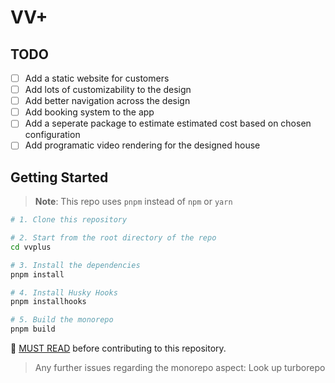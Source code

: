 # VV+

## TODO
- [ ] Add a static website for customers
- [ ] Add lots of customizability to the design
- [ ] Add better navigation across the design
- [ ] Add booking system to the app
- [ ] Add a seperate package to estimate estimated cost based on chosen configuration
- [ ] Add programatic video rendering for the designed house

## Getting Started

> **Note**: This repo uses `pnpm` instead of `npm` or `yarn`

```sh
# 1. Clone this repository

# 2. Start from the root directory of the repo
cd vvplus

# 3. Install the dependencies
pnpm install

# 4. Install Husky Hooks
pnpm installhooks

# 5. Build the monorepo
pnpm build
```

📝 [MUST READ](./wiki/Guidelines-for-Contributing) before contributing to this repository.

> Any further issues regarding the monorepo aspect: Look up turborepo
